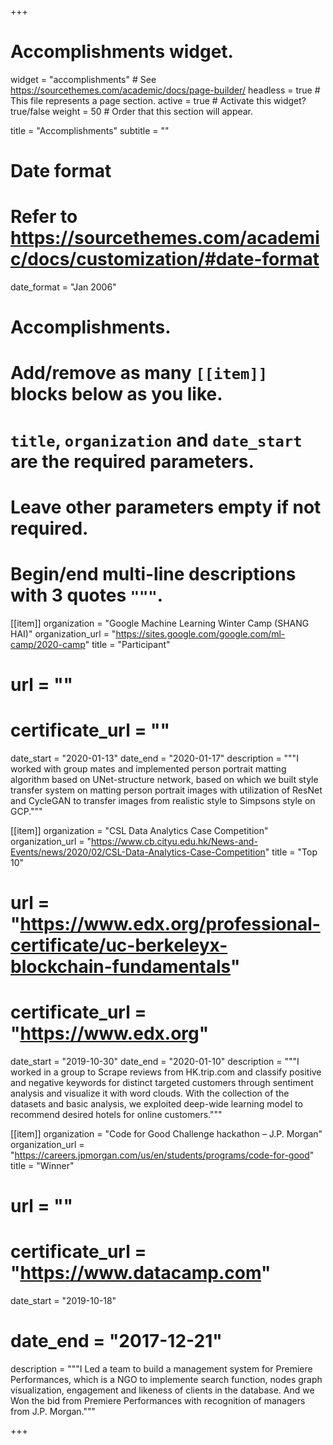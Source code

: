 +++
# Accomplishments widget.
widget = "accomplishments"  # See https://sourcethemes.com/academic/docs/page-builder/
headless = true  # This file represents a page section.
active = true  # Activate this widget? true/false
weight = 50  # Order that this section will appear.

title = "Accomplish&shy;ments"
subtitle = ""

# Date format
#   Refer to https://sourcethemes.com/academic/docs/customization/#date-format
date_format = "Jan 2006"

# Accomplishments.
#   Add/remove as many `[[item]]` blocks below as you like.
#   `title`, `organization` and `date_start` are the required parameters.
#   Leave other parameters empty if not required.
#   Begin/end multi-line descriptions with 3 quotes `"""`.

[[item]]
  organization = "Google Machine Learning Winter Camp (SHANG HAI)"
  organization_url = "https://sites.google.com/google.com/ml-camp/2020-camp"
  title = "Participant"
  # url = ""
  # certificate_url = ""
  date_start = "2020-01-13"
  date_end = "2020-01-17"
  description = """I worked with group mates and implemented person portrait matting algorithm based on UNet-structure network, based on which we built style transfer system on matting person portrait images with utilization of ResNet and CycleGAN to transfer images from realistic style to Simpsons style on GCP."""

[[item]]
  organization = "CSL Data Analytics Case Competition"
  organization_url = "https://www.cb.cityu.edu.hk/News-and-Events/news/2020/02/CSL-Data-Analytics-Case-Competition"
  title = "Top 10"
  # url = "https://www.edx.org/professional-certificate/uc-berkeleyx-blockchain-fundamentals"
  # certificate_url = "https://www.edx.org"
  date_start = "2019-10-30"
  date_end = "2020-01-10"
  description = """I worked in a group to Scrape reviews from HK.trip.com and classify positive and negative keywords for distinct targeted customers through sentiment analysis and visualize it with word clouds. With the collection of the datasets and basic analysis, we exploited deep-wide learning model to recommend desired hotels for online customers."""
  
[[item]]
  organization = "Code for Good Challenge hackathon – J.P. Morgan"
  organization_url = "https://careers.jpmorgan.com/us/en/students/programs/code-for-good"
  title = "Winner"
  # url = ""
  # certificate_url = "https://www.datacamp.com"
  date_start = "2019-10-18"
  # date_end = "2017-12-21"
  description = """I Led a team to build a management system for Premiere Performances, which is a NGO to implemente search function, nodes graph visualization, engagement and likeness of clients in the database. And we Won the bid from Premiere Performances with recognition of managers from J.P. Morgan."""

+++
